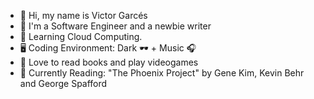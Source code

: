 - 👋 Hi, my name is Victor Garcés
- 👔 I'm a Software Engineer and a newbie writer
- 🌱 Learning Cloud Computing.
- 🖥️ Coding Environment: Dark 🕶️ + Music 🎧
- 💞️ Love to read books and play videogames
- 📖 Currently Reading: "The Phoenix Project" by Gene Kim, Kevin Behr and George Spafford

<!---
victorgarcesg/victorgarcesg is a ✨ special ✨ repository because its `README.md` (this file) appears on your GitHub profile.
You can click the Preview link to take a look at your changes.
--->
